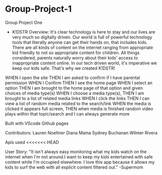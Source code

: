 # Group-Project-1

Group Project One

- K!DSTR
  Overview:
  It's clear technology is here to stay and our lives are very much so digitally driven. Our world is full of powerful technology tools that literally anyone can get their hands on, that includes kids. There are all kinds of content on the internet ranging from appropriate kid friendly to not so appropriate content for children. All things considered, parents naturally worry about their kids' access to inappropriate content online. In our tech driven world, it's imperative we keep our kids safe. That's why we created K!DSTR!

WHEN I open the site
THEN I am asked to confirm if I have parental permission
WHEN I Confirm
THEN I see the home page
WHEN I select an option
THEN I am brought to the home page of that option and given choices of media type(s)
WHEN I choose a media type(s),
THEN I am brought to a list of related media links
WHEN I click the links
THEN I can view a list of random media related to the search/link
WHEN the media is clicked it appears full screen,
THEN when media is finished random video plays within that topic/search and I can always generate more

Built with
VScode
Github pages

Contributors:
Lauren Noeltner
Diana Maina
Sydney Buchanan
Wilmer Rivera

Apis used
<<<<<<< HEAD

User Story:
"It isn't always easy monitoring what my kids watch on the internet when I'm not around.I want to keep my kids entertained with safe content while I'm occupied elsewhere. I love this app because it allows my kids to surf the web with all explicit content filtered out."
-Supermom

